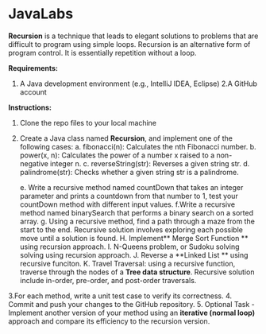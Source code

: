 # JavaLabs
**Recursion** is a technique that leads to elegant solutions to problems that are difficult to
program using simple loops. Recursion is an alternative form of program control. It is essentially repetition
without a loop.

**Requirements:**
1. A Java development environment (e.g., IntelliJ IDEA, Eclipse)
2.A GitHub account

**Instructions:**
1. Clone the repo files to your local machine
2. Create a Java class named **Recursion**, and implement one of the following cases:
   a. fibonacci(n): Calculates the nth Fibonacci number.
   b. power(x, n): Calculates the power of a number x raised to a non-negative integer n.
   c. reverseString(str): Reverses a given string str.
   d. palindrome(str): Checks whether a given string str is a palindrome.
   
   e. Write a recursive method named countDown that takes an integer parameter and prints a countdown from that number to 1, test your countDown method with different input values.
   f.Write a recursive method named binarySearch that performs a binary search on a sorted array.
   g. Using a recursive method, find a path through a maze from the start to the end. Recursive solution involves exploring each possible move until a solution is found.
   H. Implement** Merge Sort Function ** using recursion approach.
   I. N-Queens problem, or Sudoku solving solving using recursion approach.
   J. Reverse a **Linked List ** using recursive funciton.
   K. Travel Traversal: using a recursive function, traverse through the nodes of a **Tree data structure**. Recursive solution include in-order, pre-order, and post-order traversals.
   
3.For each method, write a unit test case to verify its correctness.
4. Commit and push your changes to the GitHub repository.
5. Optional Task - Implement another version of your method using an **iterative (normal loop)** approach and compare its efficiency to the recursion version.



